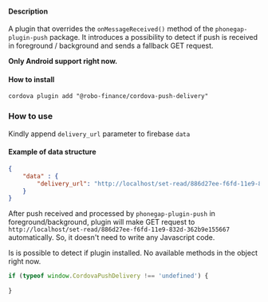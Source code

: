 #### Description

A plugin that overrides the ```onMessageReceived()``` method of the `phonegap-plugin-push` package.
It introduces a possibility to detect if push is received in foreground / background and sends a fallback GET request.

**Only Android support right now.**
#### How to install
```
cordova plugin add "@robo-finance/cordova-push-delivery"
```

### How to use
Kindly append `delivery_url` parameter to firebase `data`
 
#### Example of data structure

```json
{
	"data" : {
    	"delivery_url": "http://localhost/set-read/886d27ee-f6fd-11e9-832d-362b9e155667"
    }
}
```

After push received and processed by `phonegap-plugin-push` in foreground/background, plugin will make GET request to `http://localhost/set-read/886d27ee-f6fd-11e9-832d-362b9e155667` automatically.
So, it doesn't need to write any Javascript code.

Is is possible to detect if plugin installed. No available methods in the object right now.
```js
if (typeof window.CordovaPushDelivery !== 'undefined') {
    
}
```